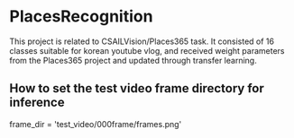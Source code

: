 # PlacesRecognition

This project is related to CSAILVision/Places365 task. It consisted of 16 classes suitable for korean youtube vlog, and received weight parameters from the Places365 project and updated through transfer learning.

## How to set the test video frame directory for inference ## 
frame_dir = 'test_video/000frame/frames.png'
